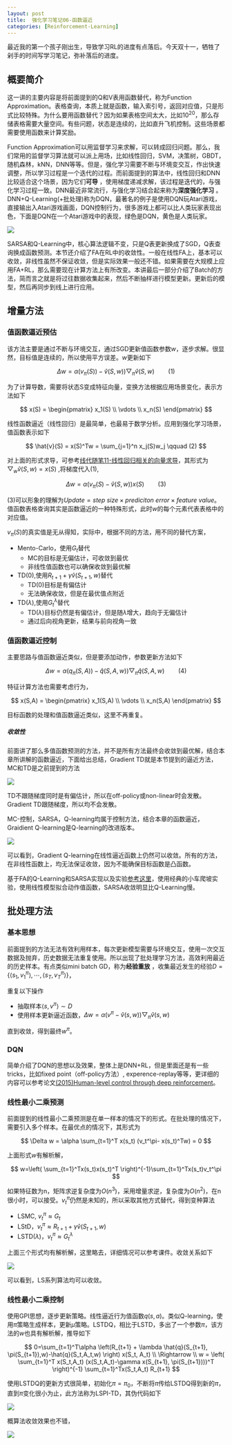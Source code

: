 ```yaml
---
layout: post
title:  强化学习笔记06-函数逼近
categories: [Reinforcement-Learning]
---
```


最近我的第一个孩子刚出生，导致学习RL的进度有点落后。今天双十一，牺牲了剁手的时间写学习笔记，弥补落后的进度。


## 概要简介

这一讲的主要内容是将前面提到的Q和V表用函数替代，称为Function Approximation。表格查询，本质上就是函数，输入索引号，返回对应值，只是形式比较特殊。为什么要用函数替代？因为如果表格空间太大，比如$10^{20}$，那么存储表格需要大量空间。有些问题，状态是连续的，比如直升飞机控制。这些场景都需要使用函数来计算奖励。

Function Approximation可以用监督学习来求解，可以转成回归问题。那么，我们常用的监督学习算法就可以派上用场，比如线性回归，SVM，决策树，GBDT，随机森林，kNN，DNN等等。但是，强化学习需要不断与环境变交互，作出快速调整，所以学习过程是一个迭代的过程。而前面提到的算法中，线性回归和DNN比较适合这个场景，因为它们**可导** ，使用梯度递减求解，该过程是迭代的，与强化学习过程一致。DNN最近非常流行，与强化学习结合起来称为**深度强化学习** 。DNN+Q-Learning(+批处理)称为DQN，最著名的例子是使用DQN玩Atari游戏，直接输出入Atari游戏画面，DQN控制行为，很多游戏上都可以比人类玩家表现出色，下面是DQN在一个Atari游戏中的表现，绿色是DQN，黄色是人类玩家。

![](/img/dqn_atari_game.gif)



SARSA和Q-Learning中，核心算法逻辑不变，只是Q表更新换成了SGD，Q表查询换成函数预测。本节还介绍了FA在RL中的收敛性。一般在线性FA上，基本可以收敛，非线性虽然不保证收敛，但是实际效果一般还不错。如果需要在大规模上应用FA+RL，那么需要现在计算方法上有所改变。本讲最后一部分介绍了Batch的方法，简而言之就是将过往数据收集起来，然后不断抽样进行模型更新。更新后的模型，然后再同步到线上进行应用。



## 增量方法

### 值函数逼近预估

该方法主要是通过不断与环境交互，通过SGD更新值函数参数$w$，逐步求解。很显然，目标值是连续的，所以使用平方误差。$w$更新如下

$$
\Delta w = \alpha(v_\pi(S))-\hat{v}(S,w))\bigtriangledown_\pi \hat{v}(S,w) \qquad (1)
$$

为了计算导数，需要将状态S变成特征向量，变换方法根据应用场景变化，表示方法如下

$$
x(S) = \begin{pmatrix}
x_1(S) \\
\vdots \\
x_n(S)
\end{pmatrix}
$$

线性函数逼近（线性回归）是最简单，也最易于数学分析。应用到强化学习场景，值函数表示如下

$$
\hat{v}(S) = x(S)^Tw = \sum_{j=1}^n x_j(S)w_j \qquad (2)
$$

对上面的形式求导，可参考[线代随笔11-线性回归相关的向量求导](http://bourneli.github.io/linear-algebra/calculus/2016/04/28/linear-algebra-11-derivate-of-linear-regression.html)，其形式为$\bigtriangledown_w \hat{v}(S,w)=x(S)$ ,将梯度代入(1),

$$
\Delta w = \alpha(v_\pi(S)-\hat{v}(S,w)) x(S) \qquad (3)
$$

(3)可以形象的理解为$Update = step \  size \times prediciton \ error \times feature \ value$。值函数表格查询其实是函数逼近的一种特殊形式，此时$w$的每个元素代表表格中的对应值。

$v_\pi(S)$的真实值是无从得知，实际中，根据不同的方法，用不同的替代方案，

* Mento-Carlo，使用$G_t$替代
  * MC的目标是无偏估计，可收敛到最优
  * 非线性值函数也可以确保收敛到最优解
* TD(0),使用$R_{t+1} + \gamma \hat{v}(S_{t+1},w)$替代
  * TD(0)目标是有偏估计
  * 无法确保收敛，但是在最优值点附近
* TD($\lambda$),使用$G_t^\lambda$替代
  * TD($\lambda$)目标仍然是有偏估计，但是随$\lambda$增大，趋向于无偏估计
  * 通过后向视角更新，结果与前向视角一致

### 值函数逼近控制

主要思路与值函数逼近类似，但是要添加动作，参数更新方法如下

$$
\Delta w = \alpha(q_\pi(S,A))-\hat{q}(S,A,w))\bigtriangledown_\pi \hat{q}(S,A,w) \qquad (4)
$$

特征计算方法也需要考虑行为，

$$
x(S,A) = \begin{pmatrix}
x_1(S,A) \\
\vdots \\
x_n(S,A)
\end{pmatrix}
$$

目标函数的处理和值函数逼近类似，这里不再重复。

##### 收敛性

前面讲了那么多值函数预测的方法，并不是所有方法最终会收敛到最优解，结合本章所讲解的函数逼近，下面给出总结，Gradient TD就是本节提到的逼近方法，MC和TD是之前提到的方法

![](/img/prediction_convergence.png)

TD不跟随梯度同时是有偏估计，所以在off-policy或non-linear时会发散。Gradient TD跟随梯度，所以均不会发散。

MC-控制，SARSA，Q-learning均属于控制方法，结合本章的函数逼近，Graidient Q-learning是Q-learning的改进版本。

![](/img/control_convergence.png)

可以看到，Gradient Q-learning在线性逼近函数上仍然可以收敛。所有的方法，在非线性函数上，均无法保证收敛，因为不能确保目标函数是凸函数。


基于FA的Q-Learning和SARSA实现以及实验[参考这里](https://github.com/bourneli/reinforcement-learning/blob/master/FA/Q-Learning%20with%20Value%20Function%20Approximation.ipynb)，使用经典的小车爬坡实验，使用线性模型拟合动作值函数，SARSA收敛明显比Q-Learning慢。

## 批处理方法

### 基本思想

前面提到的方法无法有效利用样本，每次更新模型需要与环境交互，使用一次交互数据及抛弃，历史数据无法重复使用。所以出现了批处理学习方法，高效利用最近的历史样本。有点类似mini batch GD，称为**经验重放** ，收集最近发生的经验$D = \{ \langle s_1,v_1^\pi \rangle, \cdots, \langle s_T,v_T^\pi \rangle \}$，

重复以下操作

* 抽取样本$\langle s, v^\pi \rangle \sim D$
* 使用样本更新逼近函数，$\Delta w = \alpha(v^\pi-\hat{v}(s,w))\bigtriangledown_\pi \hat{v}(s, w)$

直到收敛，得到最终$w^\pi$。

### DQN

简单介绍了DQN的思想以及效果，整体上是DNN+RL，但是里面还是有一些tricks，比如fixed point（off-policy方法）, experence-replay等等，更详细的内容可以参考论文[(2015)Human-level control through deep reinforcement](https://deepmind.com/research/publications/human-level-control-through-deep-reinforcement-learning/)。

### 线性最小二乘预测

前面提到的线性最小二乘预测是在单一样本的情况下的形式。在批处理的情况下，需要引入多个样本。在最优点的情况下，其形式为

$$
\Delta w = \alpha \sum_{t=1}^T x(s_t) (v_t^\pi- x(s_t)^Tw) = 0
$$

上面形式$w$有解析解，

$$
w=\left( \sum_{t=1}^Tx(s_t)x(s_t)^T \right)^{-1}\sum_{t=1}^Tx(s_t)v_t^\pi
$$

如果特征数为n，矩阵求逆复杂度为$O(n^3)$，采用增量求逆，复杂度为$O(n^2)$，在n很小时，可以接受。$v_t^\pi$仍然是未知的，所以采取其他方式替代，得到变种算法

* LSMC, $v_t^\pi \approx G_t$
* LStD，$v_t^\pi \approx R_{t+1} + \gamma \hat{v}(S_{t+1},w)$
* LSTD($\lambda$)，$v_t^\pi \approx G_t^\lambda$

上面三个形式均有解析解，这里略去，详细情况可以参考课件。收敛关系如下

![](/img/least_square_convergence.png)

可以看到，LS系列算法均可以收敛。



### 线性最小二乘控制

使用GPI思想，逐步更新策略。线性逼近行为值函数$q(s,a)$。类似Q-learning，使用$\pi$策略生成样本，更新$\mu$策略。LSTDQ，相比于LSTD，多出了一个参数$\pi$，该方法的$w$也具有解析解，推导如下

$$
0=\sum_{t=1}^T\alpha \left(R_{t+1} + \lambda \hat{q}(S_{t+1}, \pi(S_{t+1}),w)-\hat{q}(S_t,A_t,w) \right) x(S_t, A_t) \\
\Rightarrow \\
w = \left( \sum_{t=1}^T x(S_t,A_t) (x(S_t,A_t)-\gamma x(S_{t+1}, \pi(S_{t+1})))^T \right)^{-1} \sum_{t=1}^Tx(S_t,A_t) R_{t+1}
$$

使用LSTDQ的更新方式很简单，初始化$\pi = \pi_0$，不断将$\pi$传给LSTDQ得到新的$\pi$，直到$\pi$变化很小为止，此方法称为LSPI-TD，其伪代码如下

![](/img/LSPI_algo.png)

概算法收敛效果也不错，

![](/img/lspi_convergence.png)
